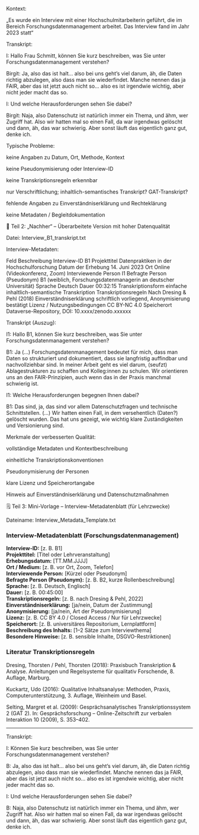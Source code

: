 Kontext:

„Es wurde ein Interview mit einer Hochschulmitarbeiterin geführt, die im Bereich Forschungsdatenmanagement arbeitet. Das Interview fand im Jahr 2023 statt“


Transkript:

I: Hallo Frau Schmitt, können Sie kurz beschreiben, was Sie unter Forschungsdatenmanagement verstehen?

Birgit: Ja, also das ist halt… also bei uns geht’s viel darum, äh, die Daten richtig abzulegen, also dass man sie wiederfindet. Manche nennen das ja FAIR, aber das ist jetzt auch nicht so… also es ist irgendwie wichtig, aber nicht jeder macht das so.

I: Und welche Herausforderungen sehen Sie dabei?

Birgit: Naja, also Datenschutz ist natürlich immer ein Thema, und ähm, wer Zugriff hat. Also wir hatten mal so einen Fall, da war irgendwas gelöscht und dann, äh, das war schwierig. Aber sonst läuft das eigentlich ganz gut, denke ich.


Typische Probleme:

keine Angaben zu Datum, Ort, Methode, Kontext

keine Pseudonymisierung oder Interview-ID

keine Transkriptionsregeln erkennbar

nur Verschriftlichung; inhaltlich-semantisches Transkript? GAT-Transkript?

fehlende Angaben zu Einverständniserklärung und Rechteklärung

keine Metadaten / Begleitdokumentation



🌱 Teil 2: „Nachher“ – Überarbeitete Version mit hoher Datenqualität

Datei: Interview_B1_transkript.txt

Interview-Metadaten:

Feld	Beschreibung
Interview-ID	B1
Projekttitel	Datenpraktiken in der Hochschulforschung
Datum der Erhebung	14. Juni 2023
Ort	Online (Videokonferenz, Zoom)
Interviewende Person	I1
Befragte Person (Pseudonym)	B1 (weiblich, Forschungsdatenmanagerin an deutscher Universität)
Sprache	Deutsch
Dauer	00:32:15
Transkriptionsform      einfache inhaltlich-semantische Transkription
Transkriptionsregeln	Nach Dresing & Pehl (2018)
Einverständniserklärung	schriftlich vorliegend, Anonymisierung bestätigt
Lizenz / Nutzungsbedingungen	CC BY-NC 4.0
Speicherort	Dataverse-Repository, DOI: 10.xxxx/zenodo.xxxxxx

Transkript (Auszug):

I1: Hallo B1, können Sie kurz beschreiben, was Sie unter Forschungsdatenmanagement verstehen?

B1: Ja (...) Forschungsdatenmanagement bedeutet für mich, dass man Daten so strukturiert und dokumentiert, dass sie langfristig auffindbar und nachvollziehbar sind. In meiner Arbeit geht es viel darum, (seufzt) Ablagestrukturen zu schaffen und Kolleg:innen zu schulen. Wir orientieren uns an den FAIR-Prinzipien, auch wenn das in der Praxis manchmal schwierig ist.

I1: Welche Herausforderungen begegnen Ihnen dabei?

B1: Das sind, ja, das sind vor allem Datenschutzfragen und technische Schnittstellen. (...) Wir hatten einen Fall, in dem versehentlich (Daten?) gelöscht wurden. Das hat uns gezeigt, wie wichtig klare Zuständigkeiten und Versionierung sind.


Merkmale der verbesserten Qualität:

vollständige Metadaten und Kontextbeschreibung

einheitliche Transkriptionskonventionen

Pseudonymisierung der Personen

klare Lizenz und Speicherortangabe

Hinweis auf Einverständniserklärung und Datenschutzmaßnahmen


🗒️ Teil 3: Mini-Vorlage – Interview-Metadatenblatt (für Lehrzwecke)

Dateiname: Interview_Metadata_Template.txt

### Interview-Metadatenblatt (Forschungsdatenmanagement)

**Interview-ID:** [z. B. B1]  
**Projekttitel:** [Titel oder Lehrveranstaltung]  
**Erhebungsdatum:** [TT.MM.JJJJ]  
**Ort / Medium:** [z. B. vor Ort, Zoom, Telefon]  
**Interviewende Person:** [Kürzel oder Pseudonym]  
**Befragte Person (Pseudonym):** [z. B. B2, kurze Rollenbeschreibung]  
**Sprache:** [z. B. Deutsch, Englisch]  
**Dauer:** [z. B. 00:45:00]  
**Transkriptionsregeln:** [z. B. nach Dresing & Pehl, 2022]  
**Einverständniserklärung:** [ja/nein, Datum der Zustimmung]  
**Anonymisierung:** [ja/nein, Art der Pseudonymisierung]  
**Lizenz:** [z. B. CC BY 4.0 / Closed Access / Nur für Lehrzwecke]  
**Speicherort:** [z. B. universitäres Repositorium, Lernplattform]  
**Beschreibung des Inhalts:** [1–2 Sätze zum Interviewthema]  
**Besondere Hinweise:** [z. B. sensible Inhalte, DSGVO-Restriktionen]


### Literatur Transkriptionsregeln

Dresing, Thorsten / Pehl, Thorsten (2018): Praxisbuch Transkription & Analyse. Anleitungen und Regelsysteme für qualitativ Forschende, 8. Auflage, Marburg.

Kuckartz, Udo (2016): Qualitative Inhaltsanalyse: Methoden, Praxis, Computerunterstützung, 3. Auflage, Weinheim und Basel.

Selting, Margret et al. (2009): Gesprächsanalytisches Transkriptionssystem 2 (GAT 2). In: Gesprächsforschung – Online-Zeitschrift zur verbalen Interaktion 10 (2009), S. 353–402.



-----

Transkript:

I: Können Sie kurz beschreiben, was Sie unter Forschungsdatenmanagement verstehen?

B: Ja, also das ist halt… also bei uns geht’s viel darum, äh, die Daten richtig abzulegen, also dass man sie wiederfindet. Manche nennen das ja FAIR, aber das ist jetzt auch nicht so… also es ist irgendwie wichtig, aber nicht jeder macht das so.

I: Und welche Herausforderungen sehen Sie dabei?

B: Naja, also Datenschutz ist natürlich immer ein Thema, und ähm, wer Zugriff hat. Also wir hatten mal so einen Fall, da war irgendwas gelöscht und dann, äh, das war schwierig. Aber sonst läuft das eigentlich ganz gut, denke ich.
